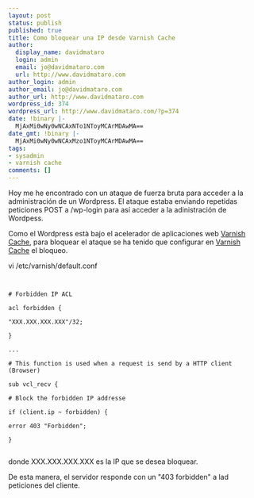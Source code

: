 ```yaml
---
layout: post
status: publish
published: true
title: Como bloquear una IP desde Varnish Cache
author:
  display_name: davidmataro
  login: admin
  email: jo@davidmataro.com
  url: http://www.davidmataro.com
author_login: admin
author_email: jo@davidmataro.com
author_url: http://www.davidmataro.com
wordpress_id: 374
wordpress_url: http://www.davidmataro.com/?p=374
date: !binary |-
  MjAxMi0wNy0wNCAxNTo1NToyMCArMDAwMA==
date_gmt: !binary |-
  MjAxMi0wNy0wNCAxMzo1NToyMCArMDAwMA==
tags:
- sysadmin
- varnish cache
comments: []
---
```

<p>Hoy me he encontrado con un ataque de fuerza bruta para acceder a la administración de un Wordpress. El ataque estaba enviando repetidas peticiones POST a /wp-login para así acceder a la adinistración de Wordpess. </p>
<p>Como el Wordpress està bajo el acelerador de aplicaciones web <a title="Varnish Cache" href="https://www.varnish-cache.org/" target="_blank">Varnish Cache</a>, para bloquear el ataque se ha tenido que configurar en <a title="Varnish Cache" href="https://www.varnish-cache.org/" target="_blank">Varnish Cache</a> el bloqueo.</p>
<p>vi /etc/varnish/default.conf</p>
<p><code lang="bash" width="558"><br />
# Forbidden IP ACL<br />
acl forbidden {<br />
"XXX.XXX.XXX.XXX"/32;<br />
}<br />
...<br />
# This function is used when a request is send by a HTTP client (Browser)<br />
sub vcl_recv {<br />
# Block the forbidden IP addresse<br />
if (client.ip ~ forbidden) {<br />
error 403 "Forbidden";<br />
}<br />
</code></p>
<p>donde XXX.XXX.XXX.XXX es la IP que se desea bloquear.</p>
<p>De esta manera, el servidor responde con un "403 forbidden" a lad peticiones del cliente.</p>
